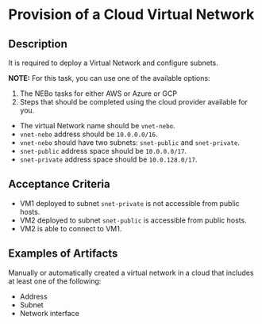 # Provision of a Cloud Virtual Network

## Description
It is required to deploy a Virtual Network and configure subnets.

**NOTE:** For this task, you can use one of the available options:
1. The NEBo tasks for either AWS or Azure or GCP
2. Steps that should be completed using the cloud provider available for you.

- The virtual Network name should be `vnet-nebo`.
- `vnet-nebo` address should be `10.0.0.0/16`.
- `vnet-nebo` should have two subnets: `snet-public` and `snet-private`.
- `snet-public` address space should be `10.0.0.0/17`.
- `snet-private` address space should be `10.0.128.0/17`.

## Acceptance Criteria
- VM1 deployed to subnet `snet-private` is not accessible from public hosts.
- VM2 deployed to subnet `snet-public` is accessible from public hosts.
- VM2 is able to connect to VM1.

## Examples of Artifacts
Manually or automatically created a virtual network in a cloud that includes at least one of the following:
- Address
- Subnet
- Network interface
